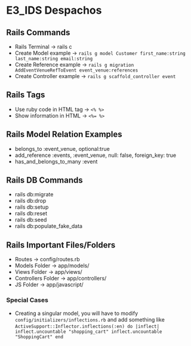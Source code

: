 # E3_IDS Despachos

## Rails Commands
 - Rails Terminal -> rails c
 - Create Model example -> `rails g model Customer first_name:string last_name:string email:string`
 - Create Reference example -> `rails g migration AddEventVenueRefToEvent event_venue:references`
 - Create Controller example -> `rails g scaffold_controller event`

## Rails Tags
 - Use ruby code in HTML tag -> `<% %>`
 - Show information in HTML -> `<%= %>`

## Rails Model Relation Examples
 - belongs_to :event_venue, optional:true
 - add_reference :events, :event_venue, null: false, foreign_key: true
 - has_and_belongs_to_many :event

## Rails DB Commands
 - rails db:migrate
 - rails db:drop
 - rails db:setup
 - rails db:reset
 - rails db:seed
 - rails db:populate_fake_data

## Rails Important Files/Folders
 - Routes -> config/routes.rb
 - Models Folder -> app/models/
 - Views Folder -> app/views/
 - Controllers Folder -> app/controllers/
 - JS Folder -> app/javascript/

### Special Cases
 - Creating a singular model, you will have to modify `config/initializers/inflections.rb` and add something like `ActiveSupport::Inflector.inflections(:en) do |inflect|
  inflect.uncountable "shopping_cart"
  inflect.uncountable "ShoppingCart"
end`
